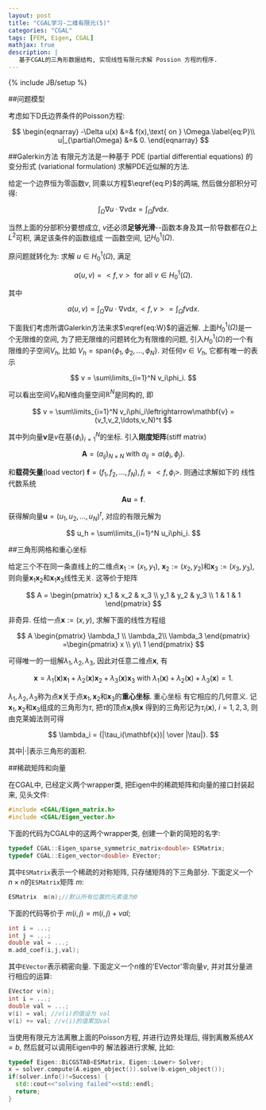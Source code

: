 ```yaml
---
layout: post
title: "CGAL学习-二维有限元(5)"
categories: "CGAL"
tags: [FEM, Eigen, CGAL]
mathjax: true
description: |
   基于CGAL的三角形数据结构, 实现线性有限元求解 Possion 方程的程序.
---
```

{% include JB/setup %}

##问题模型

考虑如下D氏边界条件的Poisson方程:

$$
\begin{eqnarray}
-\Delta u(x) &=& f(x),\text{ on } \Omega.\label{eq:P}\\
u|_{\partial\Omega} &=& 0.
\end{eqnarray}
$$


##Galerkin方法
有限元方法是一种基于 PDE (partial differential equations) 的变分形式 (variational formulation) 求解PDE近似解的方法.

给定一个边界恒为零函数$v$, 同乘以方程$\eqref{eq:P}$的两端, 然后做分部积分可得: 

$$
\int_{\Omega}\nabla u\cdot\nabla v\mathrm{d}x = \int_{\Omega}fv\mathrm{d}x.
$$

当然上面的分部积分要想成立, $v$还必须**足够光滑**--函数本身及其一阶导数都在$\Omega$上$L^2$可积, 满足该条件的函数组成
一函数空间, 记$H_0^1(\Omega)$.

原问题就转化为: 求解 $u\in H_0^1(\Omega)$, 满足

$$
\begin{equation}\label{eq:W}
a(u,v) = <f,v> \text{ for all }v\in H_0^1(\Omega).
\end{equation}
$$

其中

$$
a(u,v) = \int_{\Omega}\nabla u\cdot\nabla v\mathrm{d}x, <f,v> =  \int_{\Omega}fv\mathrm{d}x.
$$

下面我们考虑所谓Galerkin方法来求$\eqref{eq:W}$的逼近解. 上面$H_0^1(\Omega)$是一个无限维的空间,
为了把无限维的问题转化为有限维的问题, 引入$H_0^1(\Omega)$的一个有限维的子空间$V_h$, 比如
$V_h=\mathrm{span}\{\phi_1,\phi_2,\ldots,\phi_N\}$. 对任何$v\in V_h$, 它都有唯一的表示

$$
v = \sum\limits_{i=1}^N v_i\phi_i.
$$

可以看出空间$V_h$和$N$维向量空间$\mathbb{R}^N$是同构的, 即

$$
v = \sum\limits_{i=1}^N v_i\phi_i\leftrightarrow\mathbf{v} =(v_1,v_2,\ldots,v_N)^t
$$

其中列向量$\mathbf{v}$是$v$在基$\{\phi_i\}_{i=1}^N$的坐标. 引入**刚度矩阵**(stiff matrix)

$$
\mathbf{A}=(a_{ij})_{N\times N} \text{ with } a_{ij}=a(\phi_i,\phi_j).
$$

和**载荷矢量**(load vector) $\mathbf{f} = (f_1, f_2,\ldots,f_N), f_i=<f,\phi_i>$. 则通过求解如下的
线性代数系统

$$
\mathbf{Au} = \mathbf{f}.
$$

获得解向量$\mathbf{u}=(u_1,u_2,\ldots,u_N)^t$, 对应的有限元解为

$$
u_h = \sum\limits_{i=1}^N u_i\phi_i.
$$

##三角形网格和重心坐标

给定三个不在同一条直线上的二维点$\mathbf{x}_1 :=(x_1,y_1)$, $\mathbf{x}_2 :=(x_2,y_2)$和$\mathbf{x}_3 :=(x_3,y_3)$, 则向量$\mathbf{x}_1\mathbf{x}_2$和$\mathbf{x}_1\mathbf{x}_3$线性无关. 这等价于矩阵

$$
A = 
\begin{pmatrix}
x_1 & x_2 & x_3 \\
y_1 & y_2 & y_3 \\
1   & 1   & 1 
\end{pmatrix}
$$

非奇异. 任给一点$\mathbf{x}:=(x,y)$, 求解下面的线性方程组

$$
A 
\begin{pmatrix}
\lambda_1 \\
\lambda_2\\
\lambda_3  
\end{pmatrix}
=\begin{pmatrix}
x \\
y\\
1  
\end{pmatrix}
$$

可得唯一的一组解$\lambda_1,\lambda_2,\lambda_3$, 因此对任意二维点$\mathbf{x}$, 有

$$
\mathbf{x}=\lambda_1(\mathbf{x})\mathbf{x}_1 + \lambda_2(\mathbf{x})\mathbf{x}_2 + \lambda_3(\mathbf{x})\mathbf{x}_3 
\text{ with } \lambda_1(\mathbf{x}) + \lambda_2(\mathbf{x}) + \lambda_3(\mathbf{x}) = 1. 
$$

$\lambda_1,\lambda_2,\lambda_3$称为点$\mathbf{x}$关于点$\mathbf{x}_1,\mathbf{x}_2$和$\mathbf{x}_3$的**重心坐标**. 重心坐标
有它相应的几何意义. 记$\mathbf{x}_1,\mathbf{x}_2$和$\mathbf{x}_3$组成的三角形为$\tau$, 把$\tau$的顶点$\mathbf{x}_i$换$\mathbf{x}$
得到的三角形记为$\tau_i(\mathbf{x})$, $i=1,2,3$, 则由克莱姆法则可得

$$
\lambda_i = {|\tau_i(\mathbf{x})| \over |\tau|}.
$$

其中$|\cdot|$表示三角形的面积.




##稀疏矩阵和向量

在CGAL中, 已经定义两个wrapper类, 把Eigen中的稀疏矩阵和向量的接口封装起来, 见头文件:

```cpp
#include <CGAL/Eigen_matrix.h>
#include <CGAL/Eigen_vector.h>
```

下面的代码为CGAL中的这两个wrapper类, 创建一个新的简短的名字:

```cpp
typedef CGAL::Eigen_sparse_symmetric_matrix<double> ESMatrix;
typedef CGAL::Eigen_vector<double> EVector;
```

其中`ESMatrix`表示一个稀疏的对称矩阵, 只存储矩阵的下三角部分. 下面定义一个$n\times n$的`ESMatrix`矩阵 $m$:

```cpp
ESMatrix  m(n);//默认所有位置的元素值为0
```

下面的代码等价于 $m(i,j) = m(i,j) + val$;

```cpp
int i = ...;
int j = ...;
double val = ...;
m.add_coef(i,j,val);
```

其中`EVector`表示稠密向量. 下面定义一个$n$维的'EVector'零向量$v$, 并对其分量进行相应的运算:

```cpp
EVector v(n);
int i = ...;
double val = ...;
v(i) = val; //v(i)的值设为 val
v(i) += val; //v(i)的值累加val 
```

当使用有限元方法离散上面的Poisson方程, 并进行边界处理后, 得到离散系统$AX=b$, 然后就可以调用Eigen中的
解法器进行求解, 比如:

```cpp
typedef Eigen::BiCGSTAB<ESMatrix, Eigen::Lower> Solver;
x = solver.compute(A.eigen_object()).solve(b.eigen_object());
if(solver.info()!=Success) {
  std::cout<<"solving failed"<<std::endl;
  return;
}
```



